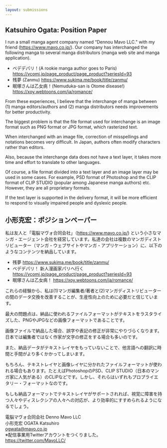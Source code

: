 ```yaml
---
layout: submissions
---
```


## Katsuhiro Ogata: Position Paper

I run a small manga agent company named “Dennou Mavo LLC." with my friend (https://www.mavo.co.jp/). Our company has interchanged the following manga to several manga distributors (manga web site and manga application).

* ベデデパリ！(A rookie manga author goes to Paris) https://vcomi.jp/page_product/page_product?seriesId=93
* 残夢 (Zanmu) https://www.sukima.me/book/title/zanmu/
* 眠塚さんは乙女病！(Nemuduka-san is Otome disease!) https://xoy.webtoons.com/ja/romance/

From these experiences, I believe that the interchange of manga between (1) manga editors/authors and (2) manga distributors needs improvements for better productivity.

The biggest problem is that the file format used for interchange is an image format such as PNG format or JPG format, which rasterized text.

When interchanged with an image file, correction of misspellings and notations becomes very difficult. In Japan, authors often modify characters rather than editors.

Also, because the interchange data does not have a text layer, it takes more time and effort to translate to other languages.

Of course, a file format divided into a text layer and an image layer may be used in some cases. For example, PSD format of Photoshop and the CLIP format of CLIP STUDIO (popular among Japanese manga authors) etc. However, they are all proprietary formats.

If the text layer is supported in the delivery format, it will be more efficient to respond to visually impaired people and dyslexic people.


## 小形克宏：ポジションペーパー

私は友人と「電脳マヴォ合同会社」（https://www.mavo.co.jp/) という小さなマンガ・エージェント会社を経営しています。私達の会社は複数のマンガディストリビューター（マンガ・ウェブサイトやマンガ・アプリケーション）に、以下のようなコンテンツを納品しています。

* 残夢 https://www.sukima.me/book/title/zanmu/
* ベデデパリ！ 新人漫画家パリへ行く https://vcomi.jp/page_product/page_product?seriesId=93
* 眠塚さんは乙女病！ https://xoy.webtoons.com/ja/romance/

これらの経験から、私は(1)マンガ編集者/著者と(2)マンガディストリビューターの間のデータ交換を改善することが、生産性向上のために必要だと信じています。

最大の問題点は、納品に使われるファイルフォーマットがテキストをラスタライズした、PNGやJPGなどの画像フォーマットであることです。

画像ファイルで納品した場合、誤字や表記の修正が非常にやりづらくなります。日本では編集者ではなく作家が文字の修正をする場合も多いのです。

また、納品データがテキストレイヤをもっていないことで、他言語への翻訳に時間と手間がより多くかかってしまいます。

もちろん、テキストレイヤと画像レイヤに分かれたファイルフォーマットが使われる場合もあります。たとえばPhotoshopのPSD、CLIP STUDIO（日本のマンガ家に人気がある）のCLIPなどです。しかし、それらはいずれもプロプライエタリー・フォーマットなのです。

もしも納品フォーマットでテキストレイヤがサポートされれば、視覚に障害を持つ人々やディスレクシアの人々への対応が、より効率的にすすめられるようになるでしょう。



電脳マヴォ合同会社 Denno Mavo LLC   
小形克宏  OGATA Katsuhiro   
ogwata@mavo.co.jp   
※配信事業用Twitterアカウントをつくりました。   
https://twitter.com/MavoLLC/